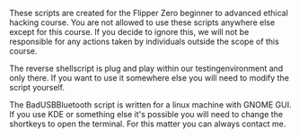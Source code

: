 These scripts are created for the Flipper Zero beginner to advanced ethical hacking course. You are not allowed to use these scripts anywhere else except for this course. If you decide to ignore this, we will not be responsible for any actions taken by individuals outside the scope of this course.


The reverse shellscript is plug and play within our testingenvironment and only there. If you want to use it somewhere else you will need to modify the script yourself.

The BadUSBBluetooth script is written for a linux machine with GNOME GUI. If you use KDE or something else it's possible you will need to change the shortkeys to open the terminal. For this matter you can always contact me.
